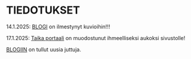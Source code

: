 # TIEDOTUKSET 

14.1.2025: [BLOGI](blog/) on ilmestynyt kuvioihin!!!

17.1.2025: [Taika portaali](portal.md) on muodostunut ihmeelliseksi aukoksi sivustolle!

[BLOGIIN](blog/) on tullut uusia juttuja.

